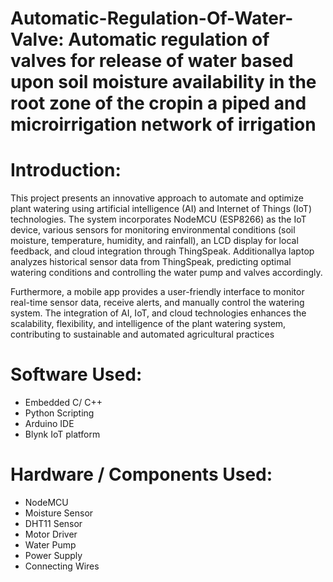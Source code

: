 # Automatic-Regulation-Of-Water-Valve: Automatic regulation of valves for release of water based upon soil moisture availability in the root zone of the cropin a piped and microirrigation network of irrigation

# Introduction:
This project presents an innovative approach to automate and optimize plant watering using artificial intelligence (AI) and Internet of Things (IoT) technologies. The system incorporates NodeMCU (ESP8266) as the IoT device, various sensors for monitoring environmental conditions (soil moisture, temperature, humidity, and rainfall), an LCD display for local feedback, and cloud integration through ThingSpeak. Additionallya laptop analyzes historical sensor data from ThingSpeak, predicting optimal watering conditions and controlling the water pump and valves accordingly.

Furthermore, a mobile app provides a user-friendly interface to monitor real-time sensor data, receive alerts, and manually control the watering system. The integration of AI, IoT, and cloud technologies enhances the scalability, flexibility, and intelligence of the plant watering system, contributing to sustainable and automated agricultural practices

# Software Used:
- Embedded C/ C++                                               
- Python Scripting                                               
- Arduino IDE                                                          
- Blynk IoT platform                                           

# Hardware / Components Used:
- NodeMCU   
- Moisture Sensor  
- DHT11 Sensor                                        
- Motor Driver                                  
- Water Pump               
- Power Supply                                          
- Connecting Wires                                     

